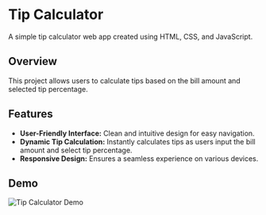 # Tip Calculator

A simple tip calculator web app created using HTML, CSS, and JavaScript.

## Overview

This project allows users to calculate tips based on the bill amount and selected tip percentage.

## Features

- **User-Friendly Interface:** Clean and intuitive design for easy navigation.
- **Dynamic Tip Calculation:** Instantly calculates tips as users input the bill amount and select tip percentage.
- **Responsive Design:** Ensures a seamless experience on various devices.

## Demo

![Tip Calculator Demo](path-to-demo-gif-or-screenshot)

